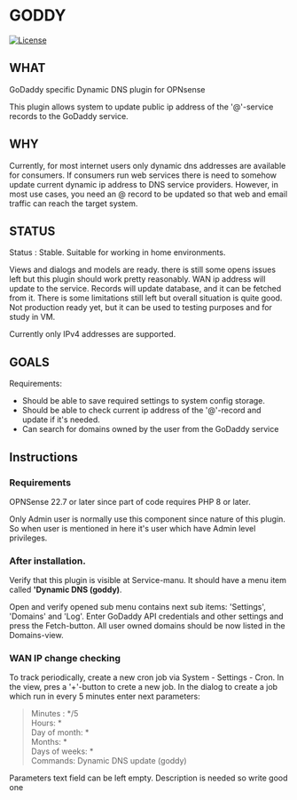 # GODDY

[![License](https://img.shields.io/badge/License-BSD_2--Clause-orange.svg)](https://opensource.org/licenses/BSD-2-Clause)

## WHAT

GoDaddy specific Dynamic DNS plugin for OPNsense

This plugin allows system to update public ip address of the '@'-service records to the GoDaddy service. 

## WHY

Currently, for most internet users only dynamic dns addresses are available for consumers. If consumers run web services there is need to 
somehow update current dynamic ip address to DNS service providers. However, in most use cases, you need an @ record to be updated so that web and email traffic can reach the target system.  

## STATUS

Status : Stable. Suitable for working in home environments.

Views and dialogs and models are ready. there is still some opens issues left but this plugin should work pretty reasonably. WAN ip address will update to the service. Records will update database, and it can be fetched from it. There is some limitations still left but overall situation is quite good. Not production ready yet, but it can be used to testing purposes and for study in VM.

Currently only IPv4 addresses are supported.

## GOALS

Requirements:

* Should be able to save required settings to system config storage.
* Should be able to check current ip address of the '@'-record and update if it's needed.
* Can search for domains owned by the user from the GoDaddy service
                                                                                                    
## Instructions

### Requirements
OPNSense 22.7 or later since part of code requires PHP 8 or later.

Only Admin user is normally use this component since nature of this plugin. So when user is mentioned in here it's 
user which have Admin level privileges. 

### After installation.

Verify that this plugin is visible at Service-manu. It should have a menu item called **'Dynamic DNS (goddy)**.

Open and verify opened sub menu contains next sub items: 'Settings', 'Domains' and 'Log'. Enter GoDaddy API credentials and other settings 
and press the Fetch-button. All user owned domains should be now listed in the Domains-view. 

### WAN IP change checking 

To track periodically, create a new cron job via System - Settings - Cron. In the view, pres a '+'-button to crete a new job. In the dialog to create a job which run in every 5 minutes enter next parameters: 

> Minutes : */5\
> Hours: *\
> Day of month: *\
> Months: *\
> Days of weeks: *\
> Commands: Dynamic DNS update (goddy)

Parameters text field can be left empty.
Description is needed so write good one  
